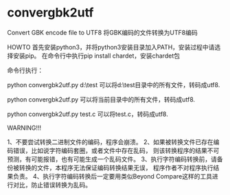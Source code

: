 # convergbk2utf
Convert GBK encode file to UTF8
将GBK编码的文件转换为UTF8编码


HOWTO
首先安装python3，并将python3安装目录加入PATH，安装过程中请选择安装pip。
在命令行中执行pip install chardet，安装chardet包

命令行执行：

python convergbk2utf.py d:\test
可以将d:\test目录中的所有文件，转码成utf8.

python convergbk2utf.py
可以将当前目录中的所有文件，转码成utf8.

python convergbk2utf.py test.c
可以将test.c，转码成utf8.

WARNING!!!

1、不要尝试转换二进制文件的编码，程序会崩溃。
2、如果被转换文件已存在编码错误，比如说字符编码套圈，或者文件中存在乱码，
	则该转换程序的结果不可预测，有可能报错，也有可能生成一个乱码文件。
3、执行字符编码转换前，请备份被转换的文件，本程序无法保证编码转换结果无误，
	程序作者不对程序执行结果负责。
4、执行字符编码转换后一定要用类似Beyond Compare这样的工具进行对比，防止错误转换为乱码。


